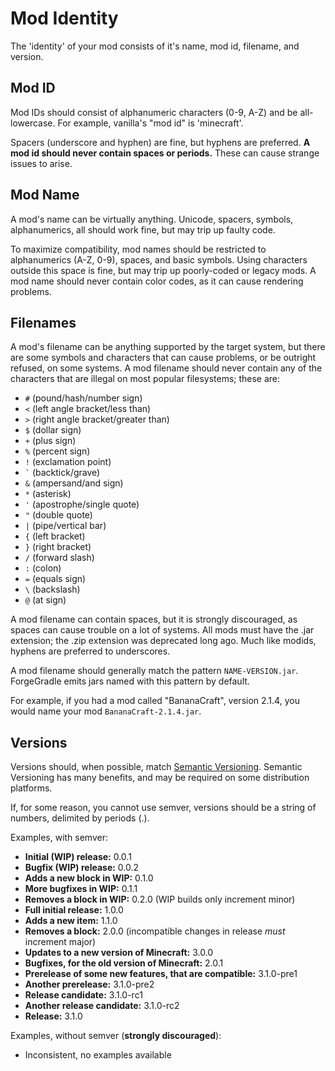 # Mod Identity
The 'identity' of your mod consists of it's name, mod id, filename, and version.

## Mod ID
Mod IDs should consist of alphanumeric characters (0-9, A-Z) and be all-lowercase. For example, vanilla's "mod id" is 'minecraft'.

Spacers (underscore and hyphen) are fine, but hyphens are preferred. **A mod id should never contain spaces or periods.** These can cause strange issues to arise.

## Mod Name
A mod's name can be virtually anything. Unicode, spacers, symbols, alphanumerics, all should work fine, but may trip up faulty code.

To maximize compatibility, mod names should be restricted to alphanumerics (A-Z, 0-9), spaces, and basic symbols.
Using characters outside this space is fine, but may trip up poorly-coded or legacy mods. A mod name should never contain color codes, as it can cause rendering problems.

## Filenames
A mod's filename can be anything supported by the target system, but there are some symbols and characters that can cause problems, or be outright refused, on some systems.
A mod filename should never contain any of the characters that are illegal on most popular filesystems; these are:

 - `#` (pound/hash/number sign)
 - `<` (left angle bracket/less than)
 - `>` (right angle bracket/greater than)
 - `$` (dollar sign)
 - `+` (plus sign)
 - `%` (percent sign)
 - `!` (exclamation point)
 - <code>`</code> (backtick/grave)
 - `&` (ampersand/and sign)
 - `*` (asterisk)
 - `'` (apostrophe/single quote)
 - `"` (double quote)
 - `|` (pipe/vertical bar)
 - `{` (left bracket)
 - `}` (right bracket)
 - `/` (forward slash)
 - `:` (colon)
 - `=` (equals sign)
 - `\` (backslash)
 - `@` (at sign)

A mod filename can contain spaces, but it is strongly discouraged, as spaces can cause trouble on a lot of systems.
All mods must have the .jar extension; the .zip extension was deprecated long ago.
Much like modids, hyphens are preferred to underscores.

A mod filename should generally match the pattern `NAME-VERSION.jar`. ForgeGradle emits jars named with this pattern by default.

For example, if you had a mod called "BananaCraft", version 2.1.4, you would name your mod `BananaCraft-2.1.4.jar`.


## Versions
Versions should, when possible, match [Semantic Versioning](http://semver.org). Semantic Versioning has many benefits, and may be required on some distribution platforms.

If, for some reason, you cannot use semver, versions should be a string of numbers, delimited by periods (.).

Examples, with semver:

 - **Initial (WIP) release:** 0.0.1
 - **Bugfix (WIP) release:** 0.0.2
 - **Adds a new block in WIP:** 0.1.0
 - **More bugfixes in WIP:** 0.1.1
 - **Removes a block in WIP:** 0.2.0 (WIP builds only increment minor)
 - **Full initial release:** 1.0.0
 - **Adds a new item:** 1.1.0
 - **Removes a block:** 2.0.0 (incompatible changes in release *must* increment major)
 - **Updates to a new version of Minecraft:** 3.0.0
 - **Bugfixes, for the old version of Minecraft:** 2.0.1
 - **Prerelease of some new features, that are compatible:** 3.1.0-pre1
 - **Another prerelease:** 3.1.0-pre2
 - **Release candidate:** 3.1.0-rc1
 - **Another release candidate:** 3.1.0-rc2
 - **Release:** 3.1.0


Examples, without semver (**strongly discouraged**):

 - Inconsistent, no examples available

